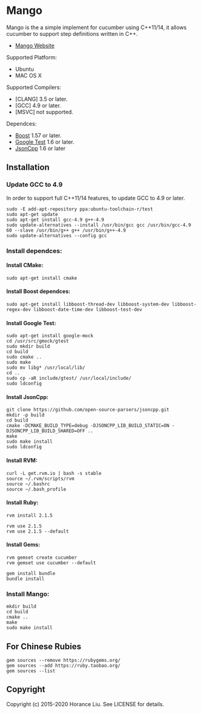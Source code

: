 # Mango

Mango is the a simple implement for cucumber using C++11/14, it allows cucumber to support step definitions written in C++.

* [Mango Website](http://gitlab.com/horance/mango)

Supported Platform:
* Ubuntu
* MAC OS X

Supported Compilers:
* [CLANG] 3.5 or later.
* [GCC] 4.9 or later.
* [MSVC] not supported.

Dependces:
* [Boost](http://www.boost.org/) 1.57 or later.
* [Google Test](http://code.google.com/p/googletest/) 1.6 or later.
* [JsonCpp](https://github.com/open-source-parsers/jsoncpp) 1.6 or later

## Installation

### Update GCC to 4.9

In order to support full C++11/14 features, to update GCC to 4.9 or later.

    sudo -E add-apt-repository ppa:ubuntu-toolchain-r/test
    sudo apt-get update
    sudo apt-get install gcc-4.9 g++-4.9
    sudo update-alternatives --install /usr/bin/gcc gcc /usr/bin/gcc-4.9 60 --slave /usr/bin/g++ g++ /usr/bin/g++-4.9
    sudo update-alternatives --config gcc

### Install dependces:

#### Install CMake:

    sudo apt-get install cmake
  
#### Install Boost dependces:

    sudo apt-get install libboost-thread-dev libboost-system-dev libboost-regex-dev libboost-date-time-dev libboost-test-dev

#### Install Google Test:

    sudo apt-get install google-mock
    cd /usr/src/gmock/gtest
    sudo mkdir build
    cd build
    sudo cmake ..
    sudo make
    sudo mv libg* /usr/local/lib/ 
    cd ..
    sudo cp -aR include/gtest/ /usr/local/include/
    sudo ldconfig

#### Install JsonCpp:

    git clone https://github.com/open-source-parsers/jsoncpp.git
    mkdir -p build
    cd build
    cmake -DCMAKE_BUILD_TYPE=debug -DJSONCPP_LIB_BUILD_STATIC=ON -DJSONCPP_LIB_BUILD_SHARED=OFF ..
    make
    sudo make install
    sudo ldconfig

#### Install RVM:

    curl -L get.rvm.io | bash -s stable
    source ~/.rvm/scripts/rvm
    source ~/.bashrc
    source ~/.bash_profile

#### Install Ruby:

    rvm install 2.1.5
    
    rvm use 2.1.5
    rvm use 2.1.5 --default 

#### Install Gems:
    
    rvm gemset create cucumber
    rvm gemset use cucumber --default
    
    gem install bundle
    bundle install

### Install Mango:

    mkdir build
    cd build
    cmake ..
    make
    sudo make install

## For Chinese Rubies

    gem sources --remove https://rubygems.org/
    gem sources --add https://ruby.taobao.org/
    gem sources --list

## Copyright
Copyright (c) 2015-2020 Horance Liu. See LICENSE for details.
